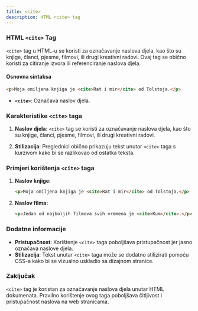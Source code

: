 ```yaml
---
title: <cite>
description: HTML <cite> tag
---
```


### HTML `<cite>` Tag

`<cite>` tag u HTML-u se koristi za označavanje naslova djela, kao što su knjige, članci, pjesme, filmovi, ili drugi kreativni radovi. Ovaj tag se obično koristi za citiranje izvora ili referenciranje naslova djela.

#### Osnovna sintaksa

```html
<p>Moja omiljena knjiga je <cite>Rat i mir</cite> od Tolstoja.</p>
```

- **`<cite>`**: Označava naslov djela.

### Karakteristike `<cite>` taga

1. **Naslov djela**:
   `<cite>` tag se koristi za označavanje naslova djela, kao što su knjige, članci, pjesme, filmovi, ili drugi kreativni radovi.

2. **Stilizacija**:
   Preglednici obično prikazuju tekst unutar `<cite>` taga s kurzivom kako bi se razlikovao od ostatka teksta.

### Primjeri korištenja `<cite>` taga

1. **Naslov knjige:**

   ```html
   <p>Moja omiljena knjiga je <cite>Rat i mir</cite> od Tolstoja.</p>
   ```

2. **Naslov filma:**
   ```html
   <p>Jedan od najboljih filmova svih vremena je <cite>Kum</cite>.</p>
   ```

### Dodatne informacije

- **Pristupačnost**: Korištenje `<cite>` taga poboljšava pristupačnost jer jasno označava naslove djela.
- **Stilizacija**: Tekst unutar `<cite>` taga može se dodatno stilizirati pomoću CSS-a kako bi se vizualno uskladio sa dizajnom stranice.

### Zaključak

`<cite>` tag je koristan za označavanje naslova djela unutar HTML dokumenata. Pravilno korištenje ovog taga poboljšava čitljivost i pristupačnost naslova na web stranicama.
